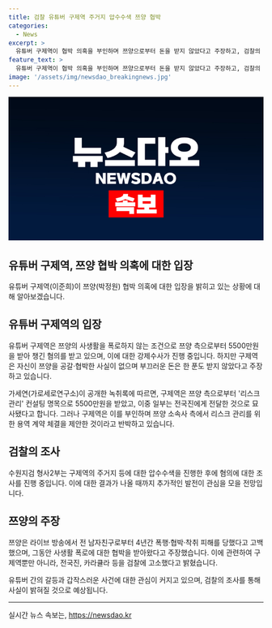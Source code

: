 ```yaml
---
title: 검찰 유튜버 구제역 주거지 압수수색 쯔양 협박
categories:
  - News
excerpt: >
  유튜버 구제역이 협박 의혹을 부인하며 쯔양으로부터 돈을 받지 않았다고 주장하고, 검찰의 강제수사에 대비해 주거지 등 압수수색을 받았다. 구제역은 쯔양의 사생활 폭로를 막기 위해 5500만원을 받았다는 주장에 대해 반박하며, 쯔양 측에서 용역 계약 체결을 제안한 것이라고 설명했다. 녹취록에는 구제역이 쯔양을 협박하고 금전을 요구하는 내용이 담겼다는 주장이 있으나, 구제역은 이를 부인하고 있다.
feature_text: >
  유튜버 구제역이 협박 의혹을 부인하며 쯔양으로부터 돈을 받지 않았다고 주장하고, 검찰의 강제수사에 대비해 주거지 등 압수수색을 받았다. 구제역은 쯔양의 사생활 폭로를 막기 위해 5500만원을 받았다는 주장에 대해 반박하며, 쯔양 측에서 용역 계약 체결을 제안한 것이라고 설명했다. 녹취록에는 구제역이 쯔양을 협박하고 금전을 요구하는 내용이 담겼다는 주장이 있으나, 구제역은 이를 부인하고 있다.
image: '/assets/img/newsdao_breakingnews.jpg'
---
```


<p><img src="/assets/img/newsdao_breakingnews.jpg" alt="bookingtag 속보" /></p>

<h2>유튜버 구제역, 쯔양 협박 의혹에 대한 입장</h2>

<p data-ke-size="size16">유튜버 구제역(이준희)이 쯔양(박정원) 협박 의혹에 대한 입장을 밝히고 있는 상황에 대해 알아보겠습니다.</p>

<h2 data-ke-size="size26">유튜버 구제역의 입장</h2>

<p data-ke-size="size16">유튜버 구제역은 쯔양의 사생활을 폭로하지 않는 조건으로 쯔양 측으로부터 5500만원을 받아 챙긴 혐의를 받고 있으며, 이에 대한 강제수사가 진행 중입니다. 하지만 구제역은 자신이 쯔양을 공갈·협박한 사실이 없으며 부끄러운 돈은 한 푼도 받지 않았다고 주장하고 있습니다.</p>

<p data-ke-size="size16">가세연(가로세로연구소)이 공개한 녹취록에 따르면, 구제역은 쯔양 측으로부터 '리스크 관리' 컨설팅 명목으로 5500만원을 받았고, 이중 일부는 전국진에게 전달한 것으로 묘사됐다고 합니다. 그러나 구제역은 이를 부인하며 쯔양 소속사 측에서 리스크 관리를 위한 용역 계약 체결을 제안한 것이라고 반박하고 있습니다.</p>

<h2 data-ke-size="size26">검찰의 조사</h2>

<p data-ke-size="size16">수원지검 형사2부는 구제역의 주거지 등에 대한 압수수색을 진행한 후에 혐의에 대한 조사를 진행 중입니다. 이에 대한 결과가 나올 때까지 추가적인 발전이 관심을 모을 전망입니다.</p>

<h2 data-ke-size="size26">쯔양의 주장</h2>

<p data-ke-size="size16">쯔양은 라이브 방송에서 전 남자친구로부터 4년간 폭행·협박·착취 피해를 당했다고 고백했으며, 그동안 사생활 폭로에 대한 협박을 받아왔다고 주장했습니다. 이에 관련하여 구제역뿐만 아니라, 전국진, 카라큘라 등을 검찰에 고소했다고 밝혔습니다.</p>

<p data-ke-size="size16">유튜버 간의 갈등과 갑작스러운 사건에 대한 관심이 커지고 있으며, 검찰의 조사를 통해 사실이 밝혀질 것으로 예상됩니다.</p>

<hr>

실시간 뉴스 속보는, <a href="https://newsdao.kr" rel="dofollow">https://newsdao.kr</a>


